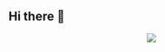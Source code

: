 ## Hi there 👋
<p align="center">
<img src="https://capsule-render.vercel.app/api?type=waving&color=timeGradient&height=260&&section=header&text=HI%20THERE&fontSize=90&fontAlign=50&fontAlignY=28&desc=I%20am%20Gzzzxx%F0%9F%98%81&descAlign=50&descSize=30&descAlignY=56&animation=twinkling" />
</p>







